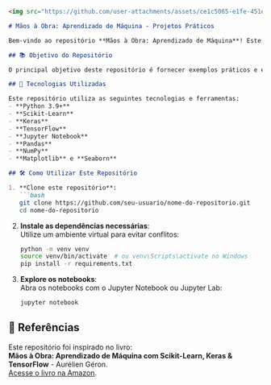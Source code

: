 ```markdown
<img src="https://github.com/user-attachments/assets/ce1c5065-e1fe-451e-8e69-b5c2952154e0" alt="Capa do Livro" width="400"/>

# Mãos à Obra: Aprendizado de Máquina - Projetos Práticos

Bem-vindo ao repositório **Mãos à Obra: Aprendizado de Máquina**! Este projeto é dedicado à aplicação prática dos conceitos apresentados no livro **Mãos à Obra: Aprendizado de Máquina com Scikit-Learn, Keras & TensorFlow**. Aqui você encontrará implementações, estudos e experimentos baseados no conteúdo do livro, com foco em consolidar o aprendizado e criar sistemas inteligentes usando Python.

## 📚 Objetivo do Repositório

O principal objetivo deste repositório é fornecer exemplos práticos e explicações detalhadas de algoritmos e técnicas de aprendizado de máquina, seguindo as orientações do livro. Ele também serve como um recurso para estudantes e profissionais que desejam aprender ou revisar os conceitos fundamentais de aprendizado de máquina e aplicá-los com ferramentas populares como Scikit-Learn, Keras e TensorFlow.

## 🚀 Tecnologias Utilizadas

Este repositório utiliza as seguintes tecnologias e ferramentas:
- **Python 3.9+**
- **Scikit-Learn**
- **Keras**
- **TensorFlow**
- **Jupyter Notebook**
- **Pandas**
- **NumPy**
- **Matplotlib** e **Seaborn** 

## 🛠️ Como Utilizar Este Repositório

1. **Clone este repositório**:
   ```bash
   git clone https://github.com/seu-usuario/nome-do-repositorio.git
   cd nome-do-repositorio
   ```

2. **Instale as dependências necessárias**:  
   Utilize um ambiente virtual para evitar conflitos:
   ```bash
   python -m venv venv
   source venv/bin/activate  # ou venv\Scripts\activate no Windows
   pip install -r requirements.txt
   ```

3. **Explore os notebooks**:  
   Abra os notebooks com o Jupyter Notebook ou Jupyter Lab:
   ```bash
   jupyter notebook
   ```

## 📖 Referências

Este repositório foi inspirado no livro:  
**Mãos à Obra: Aprendizado de Máquina com Scikit-Learn, Keras & TensorFlow** - Aurélien Géron.  
[Acesse o livro na Amazon](https://www.amazon.com.br).

```
